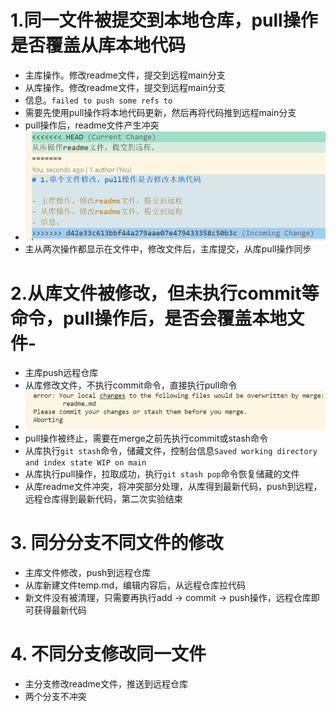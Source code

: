 # 1.同一文件被提交到本地仓库，pull操作是否覆盖从库本地代码

- 主库操作。修改readme文件，提交到远程main分支
- 从库操作。修改readme文件，提交到远程main分支
- 信息。`failed to push some refs to `
- 需要先使用pull操作将本地代码更新，然后再将代码推到远程main分支
- pull操作后，readme文件产生冲突
- ![image-20220120000444493](readme/image-20220120000444493.png)
- 主从两次操作都显示在文件中，修改文件后，主库提交，从库pull操作同步

# 2.从库文件被修改，但未执行commit等命令，pull操作后，是否会覆盖本地文件-

- 主库push远程仓库
- 从库修改文件，不执行commit命令，直接执行pull命令
- ![image-20220120001904694](readme/image-20220120001904694.png)
- pull操作被终止，需要在merge之前先执行commit或stash命令
- 从库执行`git stash`命令，储藏文件，控制台信息`Saved working directory and index state WIP on main`
- 从库执行pull操作，拉取成功，执行`git stash pop`命令恢复储藏的文件
- 从库readme文件冲突，将冲突部分处理，从库得到最新代码，push到远程，远程仓库得到最新代码，第二次实验结束

# 3. 同分分支不同文件的修改

- 主库文件修改，push到远程仓库
- 从库新建文件temp.md，编辑内容后，从远程仓库拉代码
- 新文件没有被清理，只需要再执行add -> commit -> push操作，远程仓库即可获得最新代码

# 4. 不同分支修改同一文件

- 主分支修改readme文件，推送到远程仓库
- 两个分支不冲突


